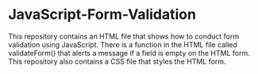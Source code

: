 # JavaScript-Form-Validation
This repository contains an HTML file that shows how to conduct form validation using JavaScript. There is a function in the HTML file called validateForm() that alerts a message if a field is empty on the HTML form. This repository also contains a CSS file that styles the HTML form. 

